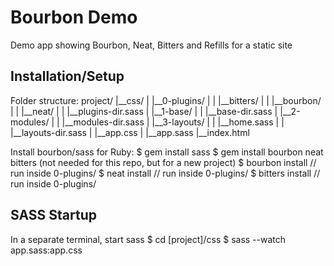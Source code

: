 # Bourbon Demo

Demo app showing Bourbon, Neat, Bitters and Refills for a static site

## Installation/Setup

Folder structure:
  project/
  |__css/
  |  |__0-plugins/
  |  |  |__bitters/
  |  |  |__bourbon/
  |  |  |__neat/
  |  |  |__plugins-dir.sass
  |  |__1-base/
  |  |  |__base-dir.sass
  |  |__2-modules/
  |  |  |__modules-dir.sass
  |  |__3-layouts/
  |  |  |__home.sass
  |  |  |__layouts-dir.sass
  |  |__app.css
  |  |__app.sass
  |__index.html

Install bourbon/sass for Ruby:
  $ gem install sass
  $ gem install bourbon neat bitters
  (not needed for this repo, but for a new project)
  $ bourbon install // run inside 0-plugins/
  $ neat install // run inside 0-plugins/
  $ bitters install // run inside 0-plugins/

## SASS Startup
  In a separate terminal, start sass
  $ cd [project]/css
  $ sass --watch app.sass:app.css